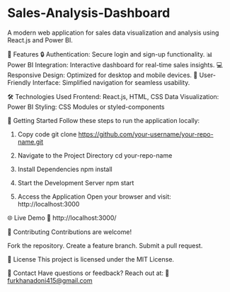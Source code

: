 # Sales-Analysis-Dashboard
A modern web application for sales data visualization and analysis using React.js and Power BI.

🚀 Features
🔒 Authentication: Secure login and sign-up functionality.
📊 Power BI Integration: Interactive dashboard for real-time sales insights.
💻 Responsive Design: Optimized for desktop and mobile devices.
🎨 User-Friendly Interface: Simplified navigation for seamless usability.

🛠️ Technologies Used
Frontend: React.js, HTML, CSS
Data Visualization: Power BI
Styling: CSS Modules or styled-components

🔧 Getting Started
Follow these steps to run the application locally:



1. Copy code
   git clone https://github.com/your-username/your-repo-name.git

2. Navigate to the Project Directory
   cd your-repo-name

3. Install Dependencies
   npm install

4. Start the Development Server
   npm start

5. Access the Application
  Open your browser and visit:
  http://localhost:3000

🌐 Live Demo
🔗 http://localhost:3000/

🤝 Contributing
Contributions are welcome!

Fork the repository.
Create a feature branch.
Submit a pull request.

📜 License
This project is licensed under the MIT License.

📧 Contact
Have questions or feedback? Reach out at:
📩 furkhanadoni415@gmail.com

